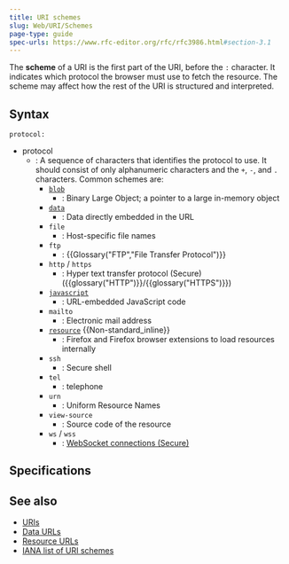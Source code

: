 ```yaml
---
title: URI schemes
slug: Web/URI/Schemes
page-type: guide
spec-urls: https://www.rfc-editor.org/rfc/rfc3986.html#section-3.1
---
```




The **scheme** of a URI is the first part of the URI, before the `:` character. It indicates which protocol the browser must use to fetch the resource. The scheme may affect how the rest of the URI is structured and interpreted.

## Syntax

```url
protocol:
```

- protocol
  - : A sequence of characters that identifies the protocol to use. It should consist of only alphanumeric characters and the `+`, `-`, and `.` characters. Common schemes are:
    - [`blob`](/Web/API/URL/createObjectURL_static)
      - : Binary Large Object; a pointer to a large in-memory object
    - [`data`](/Web/URI/Schemes/data)
      - : Data directly embedded in the URL
    - `file`
      - : Host-specific file names
    - `ftp`
      - : {{Glossary("FTP","File Transfer Protocol")}}
    - `http` / `https`
      - : Hyper text transfer protocol (Secure) ({{glossary("HTTP")}}/{{glossary("HTTPS")}})
    - [`javascript`](/Web/URI/Schemes/javascript)
      - : URL-embedded JavaScript code
    - `mailto`
      - : Electronic mail address
    - [`resource`](/Web/URI/Schemes/resource) {{Non-standard_inline}}
      - : Firefox and Firefox browser extensions to load resources internally
    - `ssh`
      - : Secure shell
    - `tel`
      - : telephone
    - `urn`
      - : Uniform Resource Names
    - `view-source`
      - : Source code of the resource
    - `ws` / `wss`
      - : [WebSocket connections (Secure)](/Web/API/WebSockets_API)

## Specifications



## See also

- [URIs](/Web/URI)
- [Data URLs](/Web/URI/Schemes/data)
- [Resource URLs](/Web/URI/Schemes/resource)
- [IANA list of URI schemes](https://www.iana.org/assignments/uri-schemes/uri-schemes.xhtml)
